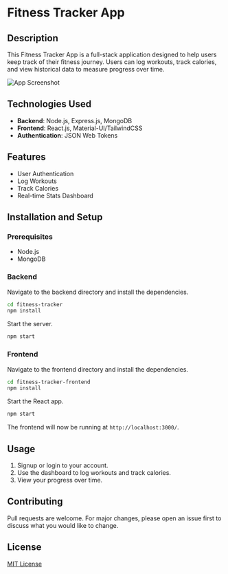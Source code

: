 # Fitness Tracker App

## Description

This Fitness Tracker App is a full-stack application designed to help users keep track of their fitness journey. Users can log workouts, track calories, and view historical data to measure progress over time.

![App Screenshot](./screenshot.png)

## Technologies Used

- **Backend**: Node.js, Express.js, MongoDB
- **Frontend**: React.js, Material-UI/TailwindCSS
- **Authentication**: JSON Web Tokens

## Features

- User Authentication
- Log Workouts
- Track Calories
- Real-time Stats Dashboard

## Installation and Setup

### Prerequisites

- Node.js
- MongoDB

### Backend

Navigate to the backend directory and install the dependencies.

```bash
cd fitness-tracker
npm install
```

Start the server.

```bash
npm start
```

### Frontend

Navigate to the frontend directory and install the dependencies.

```bash
cd fitness-tracker-frontend
npm install
```

Start the React app.

```bash
npm start
```

The frontend will now be running at `http://localhost:3000/`.

## Usage

1. Signup or login to your account.
2. Use the dashboard to log workouts and track calories.
3. View your progress over time.

## Contributing

Pull requests are welcome. For major changes, please open an issue first to discuss what you would like to change.

## License

[MIT License](LICENSE)
